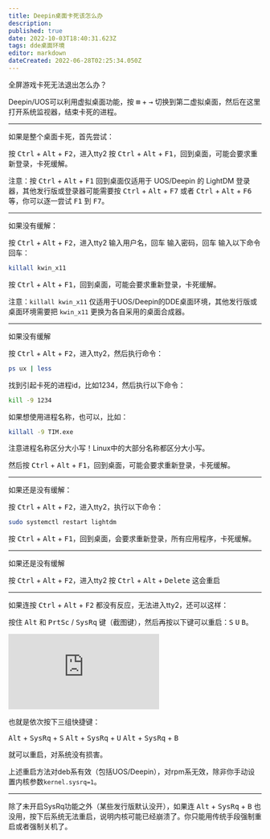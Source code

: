 ```yaml
---
title: Deepin桌面卡死该怎么办
description: 
published: true
date: 2022-10-03T18:40:31.623Z
tags: dde桌面环境
editor: markdown
dateCreated: 2022-06-28T02:25:34.050Z
---
```


全屏游戏卡死无法退出怎么办？

Deepin/UOS可以利用虚拟桌面功能，按 <kbd>⊞</kbd> + <kbd>→</kbd> 切换到第二虚拟桌面，然后在这里打开系统监视器，结束卡死的进程。

------

如果是整个桌面卡死，首先尝试：

按 <kbd>Ctrl</kbd> + <kbd>Alt</kbd> + <kbd>F2</kbd>，进入tty2
按 <kbd>Ctrl</kbd> + <kbd>Alt</kbd> + <kbd>F1</kbd>，回到桌面，可能会要求重新登录，卡死缓解。

注意：按 <kbd>Ctrl</kbd> + <kbd>Alt</kbd> + <kbd>F1</kbd> 回到桌面仅适用于 UOS/Deepin 的 LightDM 登录器，其他发行版或登录器可能需要按 <kbd>Ctrl</kbd> + <kbd>Alt</kbd> + <kbd>F7</kbd> 或者 <kbd>Ctrl</kbd> + <kbd>Alt</kbd> + <kbd>F6</kbd> 等，你可以逐一尝试 <kbd>F1</kbd> 到 <kbd>F7</kbd>。

------

如果没有缓解：

按 <kbd>Ctrl</kbd> + <kbd>Alt</kbd> + <kbd>F2</kbd>，进入tty2
输入用户名，回车
输入密码，回车
输入以下命令回车：

```bash
killall kwin_x11
```

按 <kbd>Ctrl</kbd> + <kbd>Alt</kbd> + <kbd>F1</kbd>，回到桌面，可能会要求重新登录，卡死缓解。

注意：`killall kwin_x11` 仅适用于UOS/Deepin的DDE桌面环境，其他发行版或桌面环境需要把 `kwin_x11` 更换为各自采用的桌面合成器。

------

如果没有缓解

按 <kbd>Ctrl</kbd> + <kbd>Alt</kbd> + <kbd>F2</kbd>，进入tty2，然后执行命令：

```bash
ps ux | less
```

找到引起卡死的进程id，比如1234，然后执行以下命令：

```bash
kill -9 1234
```

如果想使用进程名称，也可以，比如：

```bash
killall -9 TIM.exe
```

注意进程名称区分大小写！Linux中的大部分名称都区分大小写。

然后按 <kbd>Ctrl</kbd> + <kbd>Alt</kbd> + <kbd>F1</kbd>，回到桌面，可能会要求重新登录，卡死缓解。

------

如果还是没有缓解：

按 <kbd>Ctrl</kbd> + <kbd>Alt</kbd> + <kbd>F2</kbd>，进入tty2，执行以下命令：

```bash
sudo systemctl restart lightdm
```

按 <kbd>Ctrl</kbd> + <kbd>Alt</kbd> + <kbd>F1</kbd>，回到桌面，会要求重新登录，所有应用程序，卡死缓解。

------

如果还是没有缓解

按 <kbd>Ctrl</kbd> + <kbd>Alt</kbd> + <kbd>F2</kbd>，进入tty2
按 <kbd>Ctrl</kbd> + <kbd>Alt</kbd> + <kbd>Delete</kbd> 这会重启

------

如果连按 <kbd>Ctrl</kbd> + <kbd>Alt</kbd> + <kbd>F2</kbd> 都没有反应，无法进入tty2，还可以这样：

按住 <kbd>Alt</kbd> 和 <kbd>PrtSc</kbd> / <kbd>SysRq</kbd> 键（截图键），然后再按以下键可以重启：<kbd>S</kbd> <kbd>U</kbd> <kbd>B</kbd>。

![1](https://hu60.cn/q.php/link.img.html?url64=aHR0cDovL2ZpbGUuaHU2MC5jbi9maWxlL2hhc2gvcG5nLzYyNDcwM2I2MjFlZTIzZmQ3ODdmMDc3YTRlOThmZmQ4MTQ4NjI3LnBuZw..)

也就是依次按下三组快捷键：

<kbd>Alt</kbd> + <kbd>SysRq</kbd> + <kbd>S</kbd>
<kbd>Alt</kbd> + <kbd>SysRq</kbd> + <kbd>U</kbd>
<kbd>Alt</kbd> + <kbd>SysRq</kbd> + <kbd>B</kbd>

就可以重启，对系统没有损害。

上述重启方法对deb系有效（包括UOS/Deepin），对rpm系无效，除非你手动设置内核参数`kernel.sysrq=1`。

------

除了未开启SysRq功能之外（某些发行版默认没开），如果连 <kbd>Alt</kbd> + <kbd>SysRq</kbd> + <kbd>B</kbd> 也没用，按下后系统无法重启，说明内核可能已经崩溃了。你只能用传统手段强制重启或者强制关机了。